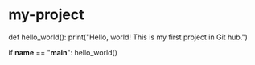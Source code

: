 # my-project
def hello_world():
  print("Hello, world! This is my first project in Git hub.")

if __name__ == "__main__":
  hello_world()
